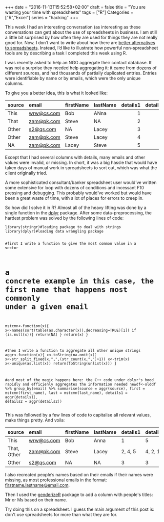 +++
date = "2016-11-13T15:52:58+02:00"
draft = false
title = "You are wasting your time with spreadsheets"
tags = ["R"]
Categories = ["R","Excel"]
series = "hacking"
+++

<p>This week I had an interesting conversation (as interesting as these conversations can get) about the use of spreadsheets in business. I am still a little bit surprised by how often they are used for things they are not really good for. Now, I don’t want to write about how there are <a href="http://blog.revolutionanalytics.com/2014/10/why-r-is-better-than-excel.html">better alternatives to spreadsheets</a>. Instead, I’d like to illustrate how powerful non-spreadsheet tools are by describing a task I completed this week using R.</p>
<p> I was recently asked to help an NGO aggregate their contact database. It was not a surprise they needed help aggregating it: it came from dozens of different sources, and had thousands of partially duplicated entries. Entries were identifiable by name or by emails, which were the only unique columns.</p>
<p>To give you a better idea, this is what it looked like:</p>
<table>
<thead>
<tr class="header">
<th align="left">source</th>
<th align="left">email</th>
<th align="left">firstName</th>
<th align="left">lastName</th>
<th align="right">details1</th>
<th align="right">details2</th>
</tr>
</thead>
<tbody>
<tr class="odd">
<td align="left">This</td>
<td align="left"><a href="mailto:wrw@cs.com">wrw@cs.com</a></td>
<td align="left">Bob</td>
<td align="left">ANna</td>
<td align="right">1</td>
<td align="right">5</td>
</tr>
<tr class="even">
<td align="left">That</td>
<td align="left"><a href="mailto:zam@pk.com">zam@pk.com</a></td>
<td align="left">Steve</td>
<td align="left">NA</td>
<td align="right">2</td>
<td align="right">4</td>
</tr>
<tr class="odd">
<td align="left">Other</td>
<td align="left"><a href="mailto:s2@qs.com">s2@qs.com</a></td>
<td align="left">NA</td>
<td align="left">Lacey</td>
<td align="right">3</td>
<td align="right">3</td>
</tr>
<tr class="even">
<td align="left">Other</td>
<td align="left"><a href="mailto:zam@pk.com">zam@pk.com</a></td>
<td align="left">Steve</td>
<td align="left">Lacey</td>
<td align="right">4</td>
<td align="right">2</td>
</tr>
<tr class="odd">
<td align="left">NA</td>
<td align="left"><a href="mailto:zam@pk.com">zam@pk.com</a></td>
<td align="left">Lacey</td>
<td align="left">Steve</td>
<td align="right">5</td>
<td align="right">1</td>
</tr>
</tbody>
</table>
<p>Except that I had several columns with details, many emails and other values were invalid, or missing. In short, it was a big hassle that would have taken days of manual work in spreadsheets to sort out, which was what the client originally tried.</p>
<p>A more sophisticated consultant/banker spreadsheet user would’ve written some extensive for loop with dozens of conditions and incessant F10 pressing and debugging. This probably would’ve worked but would have been a great waste of time, with a lot of places for errors to creep in.</p>
<p>So how did I solve it in R? Almost all of the heavy lifting was done by a single function in the <a href="https://cran.rstudio.com/web/packages/dplyr/vignettes/introduction.html">dplyr</a> package. After some data-preprocessing, the hardest problem was solved by the following lines of code:</p>
<pre class="r"><code>library(stringr)#loading package to deal with strings
library(dplyr)#loading data wrangling package

#first I write a function to give the most common value in a vector
# a concrete example in this case, the first name that happens most commonly under a given email
mstcmn&lt;-function(x){
  x&lt;-names(sort(table(as.character(x)),decreasing=TRUE)[1])
  if (is.null(x)){
    return(NA)
  }
  return(x)
}

#then I write a function to aggregate all other unique strings
aggr&lt;-function(x){
  x&lt;-toString(na.omit(x))
  x&lt;-str_split_fixed(x,&quot;,&quot;,(str_count(x,&quot;,&quot;)+1))
  x&lt;-trim(x)
  x&lt;-unique(as.list(x))
  return(toString(unlist(x)))
}


#and most of the magic happens here: the C++ code under dplyr's hood rapidly and efficienly aggregates the information needed
newdf&lt;-olddf %&gt;% group_by(email) %&gt;% summarise(source = aggr(source),
                                              first  = mstcmn(first_name),
                                              last  = mstcmn(last_name),
                                              details1 = aggr(details1),
                                              details2 = aggr(details2))</code></pre>
<p>This was followed by a few lines of code to capitalise all relevant values, make things pretty. And voila:</p>
<table>
<thead>
<tr class="header">
<th align="left">source</th>
<th align="left">email</th>
<th align="left">firstName</th>
<th align="left">lastName</th>
<th align="left">details1</th>
<th align="left">details2</th>
</tr>
</thead>
<tbody>
<tr class="odd">
<td align="left">This</td>
<td align="left"><a href="mailto:wrw@cs.com">wrw@cs.com</a></td>
<td align="left">Bob</td>
<td align="left">Anna</td>
<td align="left">1</td>
<td align="left">5</td>
</tr>
<tr class="even">
<td align="left">That, Other</td>
<td align="left"><a href="mailto:zam@pk.com">zam@pk.com</a></td>
<td align="left">Steve</td>
<td align="left">Lacey</td>
<td align="left">2, 4, 5</td>
<td align="left">4, 2, 1</td>
</tr>
<tr class="odd">
<td align="left">Other</td>
<td align="left"><a href="mailto:s2@qs.com">s2@qs.com</a></td>
<td align="left">NA</td>
<td align="left">NA</td>
<td align="left">3</td>
<td align="left">3</td>
</tr>
</tbody>
</table>
<p>I also recreated people’s names based on their emails if their names were missing, as most professional emails in the format: <a href="mailto:firstname.lastname@email.com">firstname.lastname@email.com</a>.</p>
<p>Then I used the <a href="https://cran.r-project.org/web/packages/genderizeR/genderizeR.pdf">genderizeR</a> package to add a column with people's titles: Mr or Ms based on their name.</p>
<p>Try doing this on a spreadsheet. I guess the main argument of this post is: don't use spreadsheets for more than what they are for.</p>
